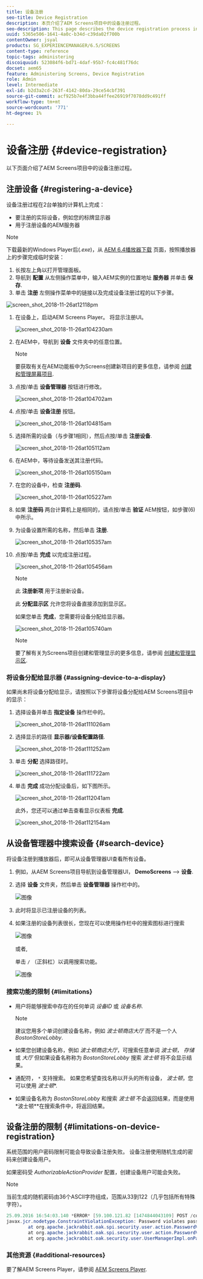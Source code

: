 ```yaml
---
title: 设备注册
seo-title: Device Registration
description: 本页介绍了AEM Screens项目中的设备注册过程。
seo-description: This page describes the device registration process in an AEM Screens project.
uuid: 5365e506-1641-4a0c-b34d-c39da02f700b
contentOwner: jsyal
products: SG_EXPERIENCEMANAGER/6.5/SCREENS
content-type: reference
topic-tags: administering
discoiquuid: 523084f6-bd71-4daf-95b7-fc4c481f76dc
docset: aem65
feature: Administering Screens, Device Registration
role: Admin
level: Intermediate
exl-id: b2d3a2cd-263f-4142-80da-29ce54cbf391
source-git-commit: acf925b7e4f3bba44ffee26919f7078dd9c491ff
workflow-type: tm+mt
source-wordcount: '771'
ht-degree: 1%

---
```


# 设备注册 {#device-registration}

以下页面介绍了AEM Screens项目中的设备注册过程。

## 注册设备 {#registering-a-device}

设备注册过程在2台单独的计算机上完成：

* 要注册的实际设备，例如您的标牌显示器
* 用于注册设备的AEM服务器

>[!NOTE]
>
>下载最新的Windows Player后(*.exe*)，从 [AEM 6.4播放器下载](https://download.macromedia.com/screens/) 页面，按照播放器上的步骤完成临时安装：
>
>1. 长按左上角以打开管理面板。
>1. 导航到 **配置** 从左侧操作菜单中，输入AEM实例的位置地址 **服务器** 并单击 **保存**.
>1. 单击 **注册** 左侧操作菜单中的链接以及完成设备注册过程的以下步骤。

>


![screen_shot_2018-11-26at12118pm](assets/screen_shot_2018-11-26at12118pm.png)

1. 在设备上，启动AEM Screens Player。 将显示注册UI。

   ![screen_shot_2018-11-26at104230am](assets/screen_shot_2018-11-26at104230am.png)

1. 在AEM中，导航到 **设备** 文件夹中的任意位置。

   >[!NOTE]
   >
   >要获取有关在AEM功能板中为Screens创建新项目的更多信息，请参阅 [创建和管理屏幕项目](creating-a-screens-project.md).

1. 点按/单击 **设备管理器** 按钮进行修改。

   ![screen_shot_2018-11-26at104702am](assets/screen_shot_2018-11-26at104702am.png)

1. 点按/单击 **设备注册** 按钮。

   ![screen_shot_2018-11-26at104815am](assets/screen_shot_2018-11-26at104815am.png)

1. 选择所需的设备（与步骤1相同），然后点按/单击 **注册设备**.

   ![screen_shot_2018-11-26at105112am](assets/screen_shot_2018-11-26at105112am.png)

1. 在AEM中，等待设备发送其注册代码。

   ![screen_shot_2018-11-26at105150am](assets/screen_shot_2018-11-26at105150am.png)

1. 在您的设备中，检查 **注册码**.

   ![screen_shot_2018-11-26at105227am](assets/screen_shot_2018-11-26at105227am.png)

1. 如果 **注册码** 两台计算机上是相同的，请点按/单击 **验证** AEM按钮，如步骤(6)中所示。
1. 为设备设置所需的名称，然后单击 **注册**.

   ![screen_shot_2018-11-26at105357am](assets/screen_shot_2018-11-26at105357am.png)

1. 点按/单击 **完成** 以完成注册过程。

   ![screen_shot_2018-11-26at105456am](assets/screen_shot_2018-11-26at105456am.png)

   >[!NOTE]
   >
   >此 **注册新项** 用于注册新设备。
   >
   >此 **分配显示区** 允许您将设备直接添加到显示区。

   如果您单击 **完成**，您需要将设备分配给显示器。

   ![screen_shot_2018-11-26at105740am](assets/screen_shot_2018-11-26at105740am.png)

   >[!NOTE]
   >
   >要了解有关为Screens项目创建和管理显示的更多信息，请参阅 [创建和管理显示区](managing-displays.md).

### 将设备分配给显示器 {#assigning-device-to-a-display}

如果尚未将设备分配给显示，请按照以下步骤将设备分配给AEM Screens项目中的显示：

1. 选择设备并单击 **指定设备** 操作栏中的。

   ![screen_shot_2018-11-26at111026am](assets/screen_shot_2018-11-26at111026am.png)

1. 选择显示的路径 **显示器/设备配置路径**.

   ![screen_shot_2018-11-26at111252am](assets/screen_shot_2018-11-26at111252am.png)

1. 单击 **分配** 选择路径时。

   ![screen_shot_2018-11-26at111722am](assets/screen_shot_2018-11-26at111722am.png)

1. 单击 **完成** 成功分配设备后，如下图所示。

   ![screen_shot_2018-11-26at112041am](assets/screen_shot_2018-11-26at112041am.png)

   此外，您还可以通过单击查看显示仪表板 **完成**.

   ![screen_shot_2018-11-26at112154am](assets/screen_shot_2018-11-26at112154am.png)

## 从设备管理器中搜索设备 {#search-device}

将设备注册到播放器后，即可从设备管理器UI查看所有设备。

1. 例如，从AEM Screens项目导航到设备管理器UI， **DemoScreens** —> **设备**.

1. 选择 **设备** 文件夹，然后单击 **设备管理器** 操作栏中的。

   ![图像](/help/user-guide/assets/device-manager/device-manager-1.png)

1. 此时将显示已注册设备的列表。

1. 如果注册的设备列表很长，您现在可以使用操作栏中的搜索图标进行搜索

   ![图像](/help/user-guide/assets/device-manager/device-manager-2.png)

   或者,

   单击 `/` （正斜杠）以调用搜索功能。

   ![图像](/help/user-guide/assets/device-manager/device-manager-3.png)


### 搜索功能的限制 {#limitations}

* 用户将能够搜索中存在的任何单词 *设备ID* 或 *设备名称*.

   >[!NOTE]
   >建议您用多个单词创建设备名称，例如 *波士顿商店大厅* 而不是一个人 *BostonStoreLobby*.

* 如果您创建设备名称，例如 *波士顿商店大厅*，可搜索任意单词 *波士顿*， *存储* 或 *大厅* 但如果设备名称称为 *BostonStoreLobby* 搜索 *波士顿* 将不会显示结果。

* 通配符， `*` 支持搜索。 如果您希望查找名称以开头的所有设备， *波士顿*，您可以使用 *波士顿**.

* 如果设备名称为 *BostonStoreLobby* 和搜索 *波士顿* 不会返回结果，而是使用 *波士顿**在搜索条件中，将返回结果。

## 设备注册的限制 {#limitations-on-device-registration}

系统范围的用户密码限制可能会导致设备注册失败。 设备注册使用随机生成的密码来创建设备用户。

如果密码受 *AuthorizableActionProvider* 配置，创建设备用户可能会失败。

>[!NOTE]
>
>当前生成的随机密码由36个ASCII字符组成，范围从33到122（几乎包括所有特殊字符）。

```java
25.09.2016 16:54:03.140 *ERROR* [59.100.121.82 [1474844043109] POST /content/screens/svc/registration HTTP/1.1] com.adobe.cq.screens.device.registration.impl.RegistrationServlet Error during device registration
javax.jcr.nodetype.ConstraintViolationException: Password violates password constraint (^(?=.*\d).{7,9}$).
        at org.apache.jackrabbit.oak.spi.security.user.action.PasswordValidationAction.validatePassword(PasswordValidationAction.java:105)
        at org.apache.jackrabbit.oak.spi.security.user.action.PasswordValidationAction.onPasswordChange(PasswordValidationAction.java:76)
        at org.apache.jackrabbit.oak.security.user.UserManagerImpl.onPasswordChange(UserManagerImpl.java:308)
```

### 其他资源 {#additional-resources}

要了解AEM Screens Player，请参阅 [AEM Screens Player](working-with-screens-player.md).
